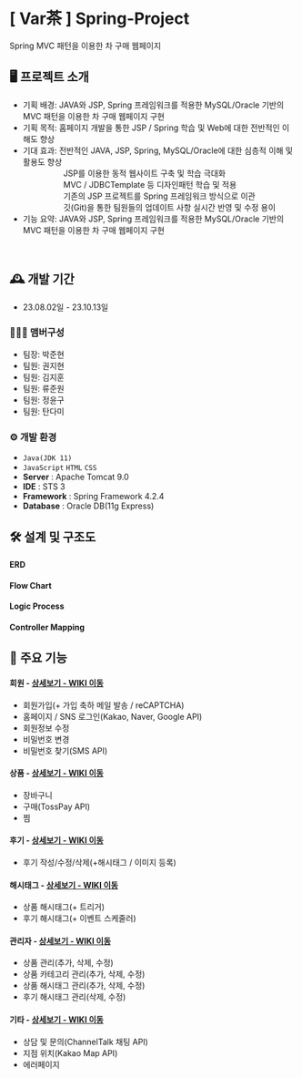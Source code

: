 # [ Var茶 ] Spring-Project
Spring MVC 패턴을 이용한 차 구매 웹페이지

## 🖥️ 프로젝트 소개
- 기획 배경:  JAVA와 JSP, Spring 프레임워크를 적용한 MySQL/Oracle 기반의 MVC 패턴을 이용한 차 구매 웹페이지 구현
- 기획 목적:  홈페이지 개발을 통한 JSP / Spring 학습 및 Web에 대한 전반적인 이해도 향상
- 기대 효과:  전반적인 JAVA, JSP, Spring, MySQL/Oracle에 대한 심층적 이해 및 활용도 향상<br>&nbsp;&nbsp;&nbsp;&nbsp;&nbsp;&nbsp;&nbsp;&nbsp;&nbsp;&nbsp;&nbsp;&nbsp;&nbsp;&nbsp;&nbsp;&nbsp;&nbsp;
             JSP를 이용한 동적 웹사이트 구축 및 학습 극대화<br>&nbsp;&nbsp;&nbsp;&nbsp;&nbsp;&nbsp;&nbsp;&nbsp;&nbsp;&nbsp;&nbsp;&nbsp;&nbsp;&nbsp;&nbsp;&nbsp;&nbsp;
             MVC / JDBCTemplate 등 디자인패턴 학습 및 적용<br>&nbsp;&nbsp;&nbsp;&nbsp;&nbsp;&nbsp;&nbsp;&nbsp;&nbsp;&nbsp;&nbsp;&nbsp;&nbsp;&nbsp;&nbsp;&nbsp;&nbsp;
             기존의 JSP 프로젝트를 Spring 프레임워크 방식으로 이관<br>&nbsp;&nbsp;&nbsp;&nbsp;&nbsp;&nbsp;&nbsp;&nbsp;&nbsp;&nbsp;&nbsp;&nbsp;&nbsp;&nbsp;&nbsp;&nbsp;&nbsp;
             깃(Git)을 통한 팀원들의 업데이트 사항 실시간 반영 및 수정 용이
- 기능 요약: JAVA와 JSP, Spring 프레임워크를 적용한 MySQL/Oracle 기반의 MVC 패턴을 이용한 차 구매 웹페이지 구현

<br>

## 🕰️ 개발 기간
* 23.08.02일 - 23.10.13일

### 🧑‍🤝‍🧑 맴버구성
 - 팀장: 박준현
 - 팀원: 권지현
 - 팀원: 김지훈
 - 팀원: 류준원
 - 팀원: 정윤구
 - 팀원: 탄다미

### ⚙️ 개발 환경
- `Java(JDK 11)`
- `JavaScript` `HTML` `CSS`
- **Server** : Apache Tomcat 9.0
- **IDE** : STS 3
- **Framework** : Spring Framework 4.2.4
- **Database** : Oracle DB(11g Express)

## 🛠 설계 및 구조도
#### ERD

#### Flow Chart

#### Logic Process

#### Controller Mapping

## 📌 주요 기능
#### 회원 - <a href="https://github.com/chaehyuenwoo/SpringBoot-Project-MEGABOX/wiki/%EC%A3%BC%EC%9A%94-%EA%B8%B0%EB%8A%A5-%EC%86%8C%EA%B0%9C(Login)" >상세보기 - WIKI 이동</a>
- 회원가입(+ 가입 축하 메일 발송 / reCAPTCHA)
- 홈페이지 / SNS 로그인(Kakao, Naver, Google API)
- 회원정보 수정
- 비밀번호 변경
- 비밀번호 찾기(SMS API)
#### 상품 - <a href="https://github.com/chaehyuenwoo/SpringBoot-Project-MEGABOX/wiki/%EC%A3%BC%EC%9A%94-%EA%B8%B0%EB%8A%A5-%EC%86%8C%EA%B0%9C(Member)" >상세보기 - WIKI 이동</a>
- 장바구니
- 구매(TossPay API)
- 찜
#### 후기 - <a href="https://github.com/chaehyuenwoo/SpringBoot-Project-MEGABOX/wiki/%EC%A3%BC%EC%9A%94-%EA%B8%B0%EB%8A%A5-%EC%86%8C%EA%B0%9C(Member)" >상세보기 - WIKI 이동</a>
- 후기 작성/수정/삭제(+해시태그 / 이미지 등록)
#### 해시태그 - <a href="https://github.com/chaehyuenwoo/SpringBoot-Project-MEGABOX/wiki/%EC%A3%BC%EC%9A%94-%EA%B8%B0%EB%8A%A5-%EC%86%8C%EA%B0%9C(%EC%98%81%ED%99%94-%EC%98%88%EB%A7%A4)" >상세보기 - WIKI 이동</a>
- 상품 해시태그(+ 트리거)
- 후기 해시태그(+ 이벤트 스케줄러)
#### 관리자 - <a href="https://github.com/chaehyuenwoo/SpringBoot-Project-MEGABOX/wiki/%EC%A3%BC%EC%9A%94-%EA%B8%B0%EB%8A%A5-%EC%86%8C%EA%B0%9C(%EB%A9%94%EC%9D%B8-Page)" >상세보기 - WIKI 이동</a>
- 상품 관리(추가, 삭제, 수정)
- 상품 카테고리 관리(추가, 삭제, 수정)
- 상품 해시태그 관리(추가, 삭제, 수정)
- 후기 해시태그 관리(삭제, 수정)
#### 기타 - <a href="" >상세보기 - WIKI 이동</a> 
- 상담 및 문의(ChannelTalk 채팅 API)
- 지점 위치(Kakao Map API)
- 에러페이지
